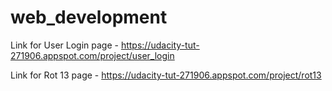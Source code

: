 # web_development
Link for User Login page - https://udacity-tut-271906.appspot.com/project/user_login

Link for Rot 13 page - https://udacity-tut-271906.appspot.com/project/rot13
